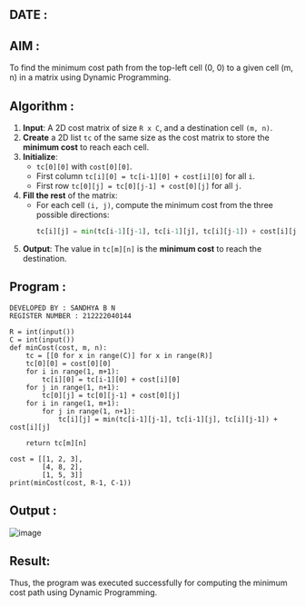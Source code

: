 ## DATE : 
## AIM : 
To find the minimum cost path from the top-left cell (0, 0) to a given cell (m, n) in a matrix using Dynamic Programming.

## Algorithm :

1. **Input**: A 2D cost matrix of size `R x C`, and a destination cell `(m, n)`.
2. **Create** a 2D list `tc` of the same size as the cost matrix to store the **minimum cost** to reach each cell.
3. **Initialize**:
   - `tc[0][0]` with `cost[0][0]`.
   - First column `tc[i][0] = tc[i-1][0] + cost[i][0]` for all `i`.
   - First row `tc[0][j] = tc[0][j-1] + cost[0][j]` for all `j`.
4. **Fill the rest** of the matrix:
   - For each cell `(i, j)`, compute the minimum cost from the three possible directions:
     ```python
     tc[i][j] = min(tc[i-1][j-1], tc[i-1][j], tc[i][j-1]) + cost[i][j]
     ```
5. **Output**: The value in `tc[m][n]` is the **minimum cost** to reach the destination.

## Program :
```
DEVELOPED BY : SANDHYA B N
REGISTER NUMBER : 212222040144

R = int(input())
C = int(input())
def minCost(cost, m, n):
    tc = [[0 for x in range(C)] for x in range(R)]
    tc[0][0] = cost[0][0]
    for i in range(1, m+1):
        tc[i][0] = tc[i-1][0] + cost[i][0]
    for j in range(1, n+1):
        tc[0][j] = tc[0][j-1] + cost[0][j]
    for i in range(1, m+1):
        for j in range(1, n+1):
            tc[i][j] = min(tc[i-1][j-1], tc[i-1][j], tc[i][j-1]) + cost[i][j]
 
    return tc[m][n]
 
cost = [[1, 2, 3],
        [4, 8, 2],
        [1, 5, 3]]
print(minCost(cost, R-1, C-1))
```
## Output :
![image](https://github.com/user-attachments/assets/37851dc4-d7db-4a50-9242-982297aec3e4)

## Result:
Thus, the program was executed successfully for computing the minimum cost path using Dynamic Programming.
